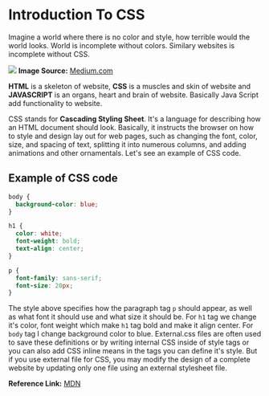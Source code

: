 # Introduction To CSS

Imagine a world where there is no color and style, how terrible would the world looks. World is incomplete without colors. Similary websites is incomplete without CSS. 

![ ](https://miro.medium.com/max/1400/1*lXKAoEYXdDvEUV8TeeqeBg.png)
**Image Source:** [Medium.com](https://medium.com/@readizo.com/html-basics-the-10-important-concepts-afeedcbe8e7d)

**HTML** is a skeleton of website, **CSS** is a muscles and skin of website and **JAVASCRIPT** is an organs, heart and brain of website. Basically Java Script add functionality to website.

CSS stands for **Cascading Styling Sheet**. It's a language for describing how an HTML document should look. Basically, it instructs the browser on how to style and design lay out for web pages, such as changing the font, color, size, and spacing of text, splitting it into numerous columns, and adding animations and other ornamentals. Let's see an example of CSS code.

## Example of CSS code

```css
body {
  background-color: blue;
}

h1 {
  color: white;
  font-weight: bold;
  text-align: center;
}

p {
  font-family: sans-serif;
  font-size: 20px;
}
```

The style above specifies how the paragraph tag `p` should appear, as well as what font it should use and what size it should be. For `h1` tag we change it's color, font weight which make `h1` tag bold and make it align center. For `body` tag I change background color to blue. External.css files are often used to save these definitions or by writing internal CSS inside of style tags or you can also add CSS inline means in the tags you can define it's style. But if you use external file for CSS, you may modify the design of a complete website by updating only one file using an external stylesheet file.

**Reference Link:** [MDN](https://developer.mozilla.org/en-US/docs/Learn/CSS/First_steps)
